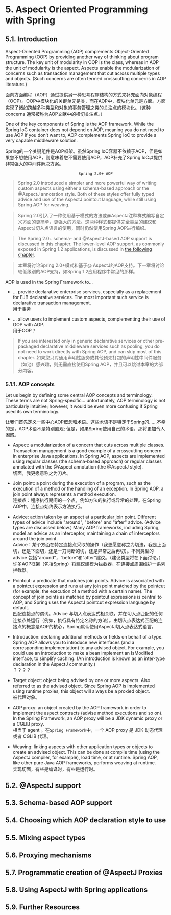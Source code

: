 # 5. Aspect Oriented Programming with Spring

## 5.1. Introduction

Aspect-Oriented Programming (AOP) complements Object-Oriented Programming (OOP) by providing another way of thinking about program structure. The key unit of modularity in OOP is the class, whereas in AOP the unit of modularity is the aspect. Aspects enable the modularization of concerns such as transaction management that cut across multiple types and objects. (Such concerns are often termed crosscutting concerns in AOP literature.)

面向方面编程（AOP）通过提供另一种思考程序结构的方式来补充面向对象编程（OOP）。OOP中模块化的关键单元是类，而在AOP中，模块化单元是方面。方面实现了诸如跨越多种类型和对象的事务管理之类的关注点的模块化。（这种 concerns 通常被称为AOP文献中的横切关注点。）

One of the key components of Spring is the AOP framework. While the Spring IoC container does not depend on AOP, meaning you do not need to use AOP if you don’t want to, AOP complements Spring IoC to provide a very capable middleware solution.

Spring的一个关键组件是AOP框架。虽然Spring IoC容器不依赖于AOP，但是如果您不想使用AOP，则意味着您不需要使用AOP，AOP补充了Spring IoC以提供非常强大的中间件解决方案。

>
                                    Spring 2.0+ AOP

>Spring 2.0 introduced a simpler and more powerful way of writing custom aspects using either a schema-based approach or the @AspectJ annotation style. Both of these styles offer fully typed advice and use of the AspectJ pointcut language, while still using Spring AOP for weaving.

>Spring 2.0引入了一种使用基于模式的方法或@AspectJ注释样式编写自定义方面的更简单，更强大的方法。这两种样式都提供完全类型的建议和AspectJ切入点语言的使用，同时仍然使用Spring AOP进行编织。

>The Spring 2.0+ schema- and @AspectJ-based AOP support is discussed in this chapter. The lower-level AOP support, as commonly exposed in Spring 1.2 applications, is discussed in [the following chapter](https://docs.spring.io/spring/docs/5.0.x/spring-framework-reference/core.html#aop-api).

>本章将讨论Spring 2.0+模式和基于@ AspectJ的AOP支持。下一章将讨论较低级别的AOP支持，如Spring 1.2应用程序中常见的那样。

AOP is used in the Spring Framework to…​

- …​ provide declarative enterprise services, especially as a replacement for EJB declarative services. The most important such service is declarative transaction management.  
用于事务

- …​ allow users to implement custom aspects, complementing their use of OOP with AOP.  
用于OOP？

>If you are interested only in generic declarative services or other pre-packaged declarative middleware services such as pooling, you do not need to work directly with Spring AOP, and can skip most of this chapter.
>如果您只对通用声明性服务或其他预先打包的声明性中间件服务（如池）感兴趣，则无需直接使用Spring AOP，并且可以跳过本章的大部分内容。

### 5.1.1. AOP concepts

Let us begin by defining some central AOP concepts and terminology. These terms are not Spring-specific…​ unfortunately, AOP terminology is not particularly intuitive; however, it would be even more confusing if Spring used its own terminology.

让我们首先定义一些中心AOP概念和术语。这些术语不是特定于Spring的......不幸的是，AOP术语不是特别直观; 但是，如果Spring使用自己的术语，那将更加令人困惑。

- Aspect: a modularization of a concern that cuts across multiple classes. Transaction management is a good example of a crosscutting concern in enterprise Java applications. In Spring AOP, aspects are implemented using regular classes (the schema-based approach) or regular classes annotated with the @Aspect annotation (the @AspectJ style).  
切面，我更愿意称之为刀片。  

- Join point: a point during the execution of a program, such as the execution of a method or the handling of an exception. In Spring AOP, a join point always represents a method execution.  
连接点：程序执行期间的一个点，例如方法的执行或异常的处理。在Spring AOP中，连接点始终表示方法执行。  

- Advice: action taken by an aspect at a particular join point. Different types of advice include "around", "before" and "after" advice. (Advice types are discussed below.) Many AOP frameworks, including Spring, model an advice as an interceptor, maintaining a chain of interceptors around the join point.  
Advice：某个方面在特定连接点采取的操作（我更愿意称之为切法，我是上面切，还是下面切，还是一刀两断的切，还是异常之后再切）。不同类型的 advice 包括“around”，“before”和“after”建议。（建议类型将在下面讨论。）许多AOP框架（包括Spring）将建议建模为拦截器，在连接点周围维护一系列拦截器。  

- Pointcut: a predicate that matches join points. Advice is associated with a pointcut expression and runs at any join point matched by the pointcut (for example, the execution of a method with a certain name). The concept of join points as matched by pointcut expressions is central to AOP, and Spring uses the AspectJ pointcut expression language by default.  
匹配连接点的谓词。Advice 与切入点表达式相关联，并在切入点匹配的任何连接点处运行（例如，执行具有特定名称的方法）。由切入点表达式匹配的连接点的概念是AOP的核心，Spring默认使用AspectJ切入点表达式语言。

- Introduction: declaring additional methods or fields on behalf of a type. Spring AOP allows you to introduce new interfaces (and a corresponding implementation) to any advised object. For example, you could use an introduction to make a bean implement an IsModified interface, to simplify caching. (An introduction is known as an inter-type declaration in the AspectJ community.)   
？？？？

- Target object: object being advised by one or more aspects. Also referred to as the advised object. Since Spring AOP is implemented using runtime proxies, this object will always be a proxied object.  
被代理对象。  

- AOP proxy: an object created by the AOP framework in order to implement the aspect contracts (advise method executions and so on). In the Spring Framework, an AOP proxy will be a JDK dynamic proxy or a CGLIB proxy.  
相当于 agent 。在`Spring Framework`中，一个 AOP proxy 是 JDK 动态代理或者 CGLIB 代理。

- Weaving: linking aspects with other application types or objects to create an advised object. This can be done at compile time (using the AspectJ compiler, for example), load time, or at runtime. Spring AOP, like other pure Java AOP frameworks, performs weaving at runtime.  
  实现切面，有些是编译时，有些是运行时。

## 5.2. @AspectJ support

## 5.3. Schema-based AOP support

## 5.4. Choosing which AOP declaration style to use

## 5.5. Mixing aspect types

## 5.6. Proxying mechanisms

## 5.7. Programmatic creation of @AspectJ Proxies

## 5.8. Using AspectJ with Spring applications

## 5.9. Further Resources

